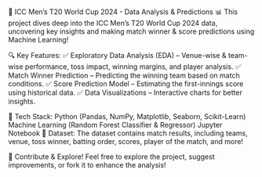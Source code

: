 🏏 ICC Men’s T20 World Cup 2024 - Data Analysis & Predictions 📊
This project dives deep into the ICC Men’s T20 World Cup 2024 data, uncovering key insights and making match winner & score predictions using Machine Learning!

🔍 Key Features:
✅ Exploratory Data Analysis (EDA) – Venue-wise & team-wise performance, toss impact, winning margins, and player analysis.
✅ Match Winner Prediction – Predicting the winning team based on match conditions.
✅ Score Prediction Model – Estimating the first-innings score using historical data.
✅ Data Visualizations – Interactive charts for better insights.

🚀 Tech Stack:
Python (Pandas, NumPy, Matplotlib, Seaborn, Scikit-Learn)
Machine Learning (Random Forest Classifier & Regressor)
Jupyter Notebook
📂 Dataset:
The dataset contains match results, including teams, venue, toss winner, batting order, scores, player of the match, and more!

📢 Contribute & Explore!
Feel free to explore the project, suggest improvements, or fork it to enhance the analysis!
